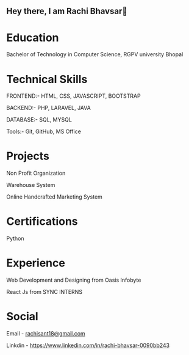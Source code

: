 ## Hey there, I am Rachi Bhavsar👋

 
# Education 

Bachelor of Technology in Computer Science, RGPV university Bhopal 


# Technical Skills 

FRONTEND:- HTML, CSS, JAVASCRIPT, BOOTSTRAP

BACKEND:- PHP, LARAVEL, JAVA

DATABASE:- SQL, MYSQL

Tools:- Git, GitHub, MS Office

# Projects

Non Profit Organization

Warehouse System

Online Handcrafted Marketing System

# Certifications

Python

# Experience

Web Development and Designing from Oasis Infobyte

React Js from SYNC INTERNS




# Social

Email - rachisant18@gmail.com

Linkdin - https://www.linkedin.com/in/rachi-bhavsar-0090bb243

<!--
**RachiBhavsar/RachiBhavsar** is a ✨ _special_ ✨ repository because its `README.md` (this file) appears on your GitHub profile.

Here are some ideas to get you started:

- 🔭 I’m currently working on ...
- 🌱 I’m currently learning ...
- 👯 I’m looking to collaborate on ...
- 🤔 I’m looking for help with ...
- 💬 Ask me about ...
- 📫 How to reach me: ...
- 😄 Pronouns: ...
- ⚡ Fun fact: ...
-->
